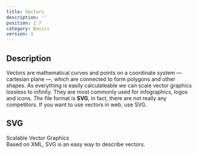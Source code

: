 ```yaml
---
title: Vectors
description: ''
position: 2.7
category: Basics
version: 1
---
```

## Description
Vectors are mathematical curves and points on a coordinate system — cartesian plane —, which are connected to form polygons and other shapes. As everything is easily calculateable we can scale vector graphics lossless to infinity. They are most commonly used for infographics, logos and icons. *The* file format is **SVG**, in fact, there are not really any competitors. If you want to use vectors in web, use SVG.

## SVG
Scalable Vector Graphics<br>
Based on XML, SVG is an easy way to describe vectors.
